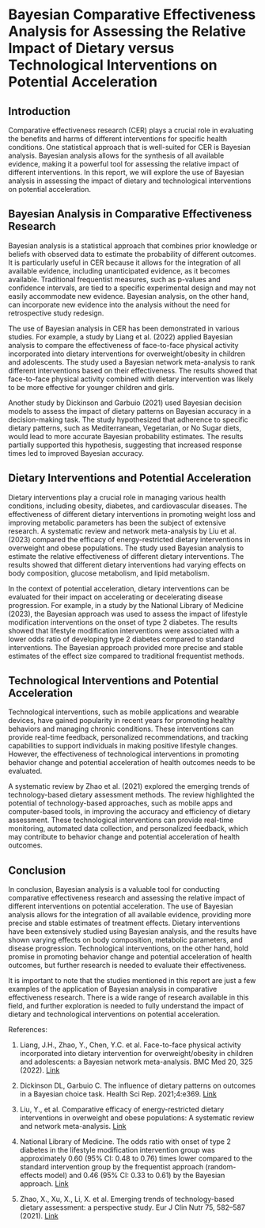# Bayesian Comparative Effectiveness Analysis for Assessing the Relative Impact of Dietary versus Technological Interventions on Potential Acceleration

## Introduction

Comparative effectiveness research (CER) plays a crucial role in evaluating the benefits and harms of different interventions for specific health conditions. One statistical approach that is well-suited for CER is Bayesian analysis. Bayesian analysis allows for the synthesis of all available evidence, making it a powerful tool for assessing the relative impact of different interventions. In this report, we will explore the use of Bayesian analysis in assessing the impact of dietary and technological interventions on potential acceleration.

## Bayesian Analysis in Comparative Effectiveness Research

Bayesian analysis is a statistical approach that combines prior knowledge or beliefs with observed data to estimate the probability of different outcomes. It is particularly useful in CER because it allows for the integration of all available evidence, including unanticipated evidence, as it becomes available. Traditional frequentist measures, such as p-values and confidence intervals, are tied to a specific experimental design and may not easily accommodate new evidence. Bayesian analysis, on the other hand, can incorporate new evidence into the analysis without the need for retrospective study redesign.

The use of Bayesian analysis in CER has been demonstrated in various studies. For example, a study by Liang et al. (2022) applied Bayesian analysis to compare the effectiveness of face-to-face physical activity incorporated into dietary interventions for overweight/obesity in children and adolescents. The study used a Bayesian network meta-analysis to rank different interventions based on their effectiveness. The results showed that face-to-face physical activity combined with dietary intervention was likely to be more effective for younger children and girls.

Another study by Dickinson and Garbuio (2021) used Bayesian decision models to assess the impact of dietary patterns on Bayesian accuracy in a decision-making task. The study hypothesized that adherence to specific dietary patterns, such as Mediterranean, Vegetarian, or No Sugar diets, would lead to more accurate Bayesian probability estimates. The results partially supported this hypothesis, suggesting that increased response times led to improved Bayesian accuracy.

## Dietary Interventions and Potential Acceleration

Dietary interventions play a crucial role in managing various health conditions, including obesity, diabetes, and cardiovascular diseases. The effectiveness of different dietary interventions in promoting weight loss and improving metabolic parameters has been the subject of extensive research. A systematic review and network meta-analysis by Liu et al. (2023) compared the efficacy of energy-restricted dietary interventions in overweight and obese populations. The study used Bayesian analysis to estimate the relative effectiveness of different dietary interventions. The results showed that different dietary interventions had varying effects on body composition, glucose metabolism, and lipid metabolism.

In the context of potential acceleration, dietary interventions can be evaluated for their impact on accelerating or decelerating disease progression. For example, in a study by the National Library of Medicine (2023), the Bayesian approach was used to assess the impact of lifestyle modification interventions on the onset of type 2 diabetes. The results showed that lifestyle modification interventions were associated with a lower odds ratio of developing type 2 diabetes compared to standard interventions. The Bayesian approach provided more precise and stable estimates of the effect size compared to traditional frequentist methods.

## Technological Interventions and Potential Acceleration

Technological interventions, such as mobile applications and wearable devices, have gained popularity in recent years for promoting healthy behaviors and managing chronic conditions. These interventions can provide real-time feedback, personalized recommendations, and tracking capabilities to support individuals in making positive lifestyle changes. However, the effectiveness of technological interventions in promoting behavior change and potential acceleration of health outcomes needs to be evaluated.

A systematic review by Zhao et al. (2021) explored the emerging trends of technology-based dietary assessment methods. The review highlighted the potential of technology-based approaches, such as mobile apps and computer-based tools, in improving the accuracy and efficiency of dietary assessment. These technological interventions can provide real-time monitoring, automated data collection, and personalized feedback, which may contribute to behavior change and potential acceleration of health outcomes.

## Conclusion

In conclusion, Bayesian analysis is a valuable tool for conducting comparative effectiveness research and assessing the relative impact of different interventions on potential acceleration. The use of Bayesian analysis allows for the integration of all available evidence, providing more precise and stable estimates of treatment effects. Dietary interventions have been extensively studied using Bayesian analysis, and the results have shown varying effects on body composition, metabolic parameters, and disease progression. Technological interventions, on the other hand, hold promise in promoting behavior change and potential acceleration of health outcomes, but further research is needed to evaluate their effectiveness.

It is important to note that the studies mentioned in this report are just a few examples of the application of Bayesian analysis in comparative effectiveness research. There is a wide range of research available in this field, and further exploration is needed to fully understand the impact of dietary and technological interventions on potential acceleration.

References:

1. Liang, J.H., Zhao, Y., Chen, Y.C. et al. Face-to-face physical activity incorporated into dietary intervention for overweight/obesity in children and adolescents: a Bayesian network meta-analysis. BMC Med 20, 325 (2022). [Link](https://bmcmedicine.biomedcentral.com/articles/10.1186/s12916-022-02462-6)

2. Dickinson DL, Garbuio C. The influence of dietary patterns on outcomes in a Bayesian choice task. Health Sci Rep. 2021;4:e369. [Link](https://www.ncbi.nlm.nih.gov/pmc/articles/PMC8439430/)

3. Liu, Y., et al. Comparative efficacy of energy-restricted dietary interventions in overweight and obese populations: A systematic review and network meta-analysis. [Link](https://www.researchgate.net/publication/377436387_Comparative_efficacy_of_energy-restricted_dietary_interventions_in_overweight_and_obese_populations_A_systematic_review_and_network_meta-analysis)

4. National Library of Medicine. The odds ratio with onset of type 2 diabetes in the lifestyle modification intervention group was approximately 0.60 (95% CI: 0.48 to 0.76) times lower compared to the standard intervention group by the frequentist approach (random-effects model) and 0.46 (95% CI: 0.33 to 0.61) by the Bayesian approach. [Link](https://www.ncbi.nlm.nih.gov/pmc/articles/PMC6627198/)

5. Zhao, X., Xu, X., Li, X. et al. Emerging trends of technology-based dietary assessment: a perspective study. Eur J Clin Nutr 75, 582–587 (2021). [Link](https://www.nature.com/articles/s41430-020-00779-0)